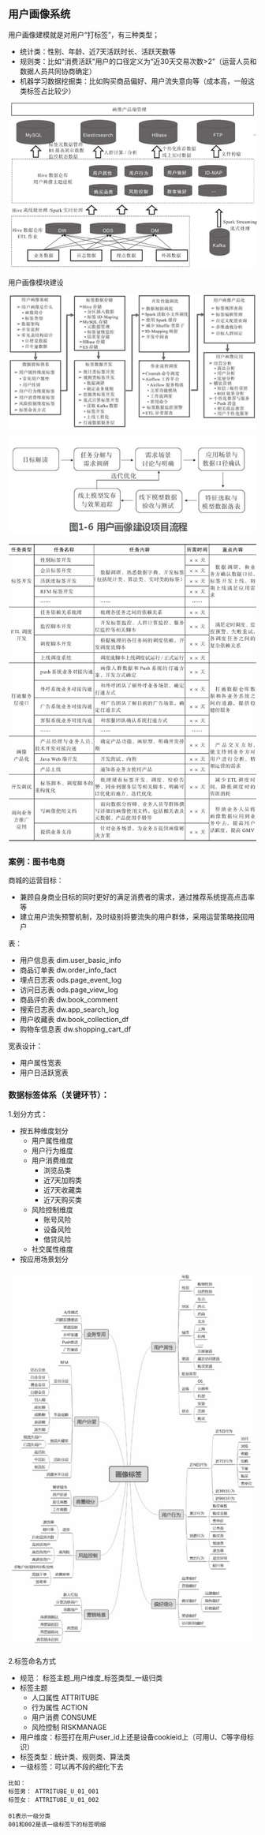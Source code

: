 ## 用户画像系统

用户画像建模就是对用户“打标签”，有三种类型；
- 统计类：性别、年龄、近7天活跃时长、活跃天数等
- 规则类：比如“消费活跃”用户的口径定义为“近30天交易次数>2”（运营人员和数据人员共同协商确定）
- 机器学习数据挖掘类：比如购买商品偏好、用户流失意向等（成本高，一般这类标签占比较少）

![image](images/用户画像数仓架构.png)

用户画像模块建设

![image](images/用户画像主要覆盖模块.jpg)

![image](images/用户画像建设项目流程.jpg)

![image](images/用户画像项目各阶段关键产出.jpg)


### 案例：图书电商
商城的运营目标：
- 兼顾自身商业目标的同时更好的满足消费者的需求，通过推荐系统提高点击率等
- 建立用户流失预警机制，及时级别将要流失的用户群体，采用运营策略挽回用户

表：
- 用户信息表 dim.user_basic_info
- 商品订单表 dw.order_info_fact 
- 埋点日志表 ods.page_event_log
- 访问日志表 ods.page_view_log
- 商品评价表 dw.book_comment
- 搜索日志表 dw.app_search_log
- 用户收藏表 dw.book_collection_df
- 购物车信息表 dw.shopping_cart_df

宽表设计：
- 用户属性宽表
- 用户日活跃宽表

### 数据标签体系（关键环节）：
1.划分方式：
- 按五种维度划分
    - 用户属性维度
    - 用户行为维度
    - 用户消费维度
        - 浏览品类
        - 近7天加购类
        - 近7天收藏类
        - 近7天购买类
    - 风险控制维度
        - 账号风险
        - 设备风险
        - 借贷风险
    - 社交属性维度 
- 按应用场景划分

![image](images/画像标签应用场景划分.jpg)

2.标签命名方式
- 规范： 标签主题_用户维度_标签类型_一级归类
- 标签主题
    - 人口属性 ATTRITUBE
    - 行为属性 ACTION
    - 用户消费 CONSUME
    - 风险控制 RISKMANAGE
- 用户维度：标签打在用户user_id上还是设备cookieid上（可用U、C等字母标识）
- 标签类型：统计类、规则类、算法类
- 一级标签：可以再不段的细化下去
```
比如：
标签男： ATTRITUBE_U_01_001
标签女： ATTRITUBE_U_01_002

01表示一级分类
001和002是该一级标签下的标签明细
```

